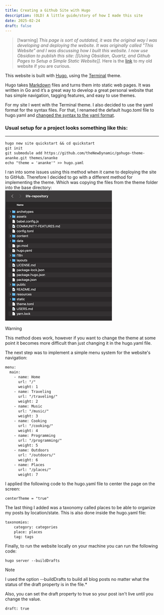 ```yaml
---
title: Creating a Github Site with Hugo
description: (OLD) A little guide/story of how I made this site
date: 2025-02-24
draft: false
---
```

>[!warning] *This page is sort of outdated, it was the original way I was developing and deploying the website. It was originally called "This Website" and I was discussing how I built this website. I now use Obsidian to publish this site: [[Using Obsidian, Quartz, and Github Pages to Setup a Simple Static Website]].* Here is the [link](https://jcorrell35.github.io/life-repository) to my old website if you are curious.

This website is built with [Hugo](https://gohugo.io), using the [Terminal](https://github.com/panr/hugo-theme-terminal/) theme.

Hugo takes [Markdown](https://www.markdownguide.org/) files and turns them into static web pages. It was written in Go and it’s a great way to develop a great personal website that has simple navigation, tagging features, and easy to use themes.

For my site I went with the Terminal theme. I also decided to use the yaml format for the syntax files. For that, I renamed the default hugo.toml file to hugo.yaml and [changed the syntax to the yaml format](https://he3.app/en/blogs/yaml-to-toml-a-comprehensive-guide-for-developers/).

### Usual setup for a project looks something like this:
----------
```shell=
hugo new site quickstart && cd quickstart
git init
git submodule add https://github.com/theNewDynamic/gohugo-theme-ananke.git themes/ananke
echo "theme = 'ananke'" >> hugo.yaml
```


I ran into some issues using this method when it came to deploying the site to GitHub. Therefore I decided to go with a different method for implementing the theme. Which was copying the files from the theme folder into the base directory:  
![Files](images/filesystem.png)  
> [!warning] 
> This method does work, however if you want to change the theme at some point it becomes more difficult than just changing it in the hugo.yaml file.

The next step was to implement a simple menu system for the website's navigation:  
```yaml=
menu:
  main:
    - name: Home
      url: "/"
      weight: 1
    - name: Traveling
      url: "/traveling/"
      weight: 2
    - name: Music
      url: "/music/"
      weight: 3
    - name: Cooking
      url: "/cooking/"
      weight: 4
    - name: Programming
      url: "/programming/"
      weight: 5
    - name: Outdoors
      url: "/outdoors/"
      weight: 6
    - name: Places
      url: "/places/"
      weight: 7
```  

I applied the following code to the hugo.yaml file to center the page on the screen:  
```yaml=
centerTheme = "true"
```

The last thing I added was a taxonomy called places to be able to organize my posts by location/state. This is also done inside the hugo.yaml file:
```yaml=
taxonomies:
	category: categories
	place: places
	tag: tags
```
  
Finally, to run the website locally on your machine you can run the following code:  
```shell=
hugo server --buildDrafts
```

> [!note]
> I used the option --buildDrafts to build all blog posts no matter what the status of the draft property is in the file.*

Also, you can set the draft property to true so your post isn't live until you change the value. 
```yaml=
draft: true
```

